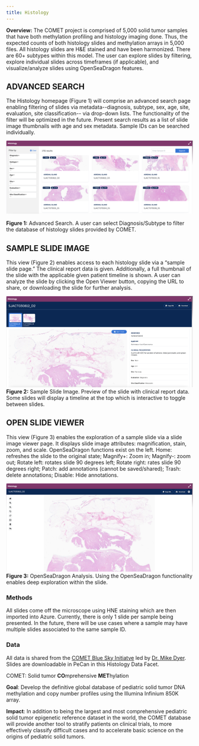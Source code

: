 ```yaml
---
title: Histology
---
```


**Overview:** The COMET project is comprised of 5,000 solid tumor samples that have both methylation profiling and histology imaging done. Thus, the expected counts of both histology slides and methylation arrays in 5,000 files. All histology slides are H&E stained and have been harmonized. There are 60+ subtypes within this model. The user can explore slides by filtering, explore individual slides across timeframes (if applicable), and visualize/analyze slides using OpenSeaDragon features. 

## ADVANCED SEARCH 

The Histology homepage (Figure 1) will comprise an advanced search page enabling filtering of slides via metadata--diagnosis, subtype, sex, age, site, evaluation, site classification-- via drop-down lists. The functionality of the filter will be optimized in the future. Present search results as a list of slide image thumbnails with age and sex metadata. Sample IDs can be searched individually. 


![](./advanced_search.png)

**Figure 1:** Advanced Search. A user can select Diagnosis/Subtype to filter the database of histology slides provided by COMET. 



## SAMPLE SLIDE IMAGE  

This view (Figure 2) enables access to each histology slide via a “sample slide page.” The clinical report data is given. Additionally, a full thumbnail of the slide with the applicable given patient timeline is shown. A user can analyze the slide by clicking the Open Viewer button, copying the URL to share, or downloading the slide for further analysis.  


![](./sample_slide.png)
**Figure 2:** Sample Slide Image. Preview of the slide with clinical report data. Some slides will display a timeline at the top which is interactive to toggle between slides.  



## OPEN SLIDE VIEWER 

This view (Figure 3) enables the exploration of a sample slide via a slide image viewer page. It displays slide image attributes: magnification, stain, zoom, and scale. OpenSeaDragon functions exist on the left. Home: refreshes the slide to the original state; Magnify+: Zoom in; Magnify-: zoom out; Rotate left: rotates slide 90 degrees left; Rotate right: rates slide 90 degrees right; Patch: add annotations (cannot be saved/shared); Trash: delete annotations; Disable: Hide annotations.  


![](./slide_viewer.png)
**Figure 3:** OpenSeaDragon Analysis. Using the OpenSeaDragon functionality enables deep exploration within the slide.  

### Methods

All slides come off the microscope using HNE staining which are then imported into Azure. Currently, there is only 1 slide per sample being presented. In the future, there will be use cases where a sample may have multiple slides associated to the same sample ID. 

### Data

All data is shared from the [COMET Blue Sky Initiatve](https://www.stjude.org/research/initiatives/blue-sky.html) led by [Dr. Mike Dyer](https://www.stjude.org/directory/d/michael-dyer.html). Slides are downloadable in PeCan in this Histology Data Facet. 

COMET: Solid tumor 
**CO**mprehensive **MET**hylation

**Goal**: Develop the definitive global database of pediatric solid tumor DNA methylation and copy number profiles using the Illumina Infinium 850K array. 

**Impact**: In addition to being the largest and most comprehensive pediatric solid tumor epigenetic reference dataset in the world, the COMET database will provide another tool to stratify patients on clinical trials, to more effectively classify difficult cases and to accelerate basic science on the origins of pediatric solid tumors. 